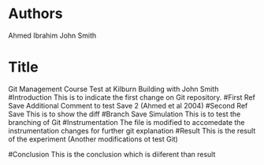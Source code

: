 # Authors
Ahmed Ibrahim
John Smith
# Title
Git Management Course Test at Kilburn Building with John Smith
#Introduction
This is to indicate the first change on Git repository.
#First Ref Save
Additional Comment to test Save 2 (Ahmed et al 2004)
#Second Ref Save
This is to show the diff
#Branch Save Simulation
This is to test the branching of Git 
#Instrumentation
The file is modified to accomedate the instrumentation changes for further git explanation
#Result
This is the result of the experiment (Another modifications ot test Git)

#Conclusion
This is the conclusion which is diiferent than result



